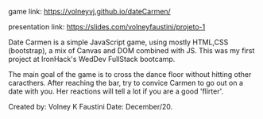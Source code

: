 game link: https://volneyvj.github.io/dateCarmen/

presentation link: https://slides.com/volneyfaustini/projeto-1


Date Carmen is a simple JavaScript game, using mostly HTML,CSS (bootstrap), a mix of Canvas and DOM combined with JS.
This was my first project at IronHack's WedDev FullStack bootcamp. 

The main goal of the game is to cross the dance floor without hitting other caracthers. After reaching the bar, try to convice Carmen to go out on a date with you. Her reactions will tell a lot if you are a good 'flirter'.

Created by: Volney K Faustini
Date: December/20.


